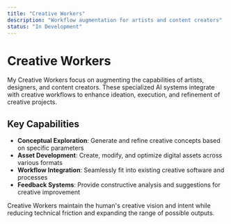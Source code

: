 ```yaml
---
title: "Creative Workers"
description: "Workflow augmentation for artists and content creators"
status: "In Development"
---
```


# Creative Workers

My Creative Workers focus on augmenting the capabilities of artists, designers, and content creators. These specialized AI systems integrate with creative workflows to enhance ideation, execution, and refinement of creative projects.

## Key Capabilities

- **Conceptual Exploration**: Generate and refine creative concepts based on specific parameters
- **Asset Development**: Create, modify, and optimize digital assets across various formats
- **Workflow Integration**: Seamlessly fit into existing creative software and processes
- **Feedback Systems**: Provide constructive analysis and suggestions for creative improvement

Creative Workers maintain the human's creative vision and intent while reducing technical friction and expanding the range of possible outputs.
